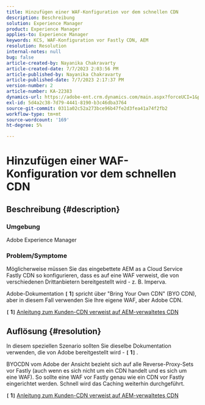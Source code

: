 ```yaml
---
title: Hinzufügen einer WAF-Konfiguration vor dem schnellen CDN
description: Beschreibung
solution: Experience Manager
product: Experience Manager
applies-to: Experience Manager
keywords: KCS, WAF-Konfiguration vor Fastly CDN, AEM
resolution: Resolution
internal-notes: null
bug: false
article-created-by: Nayanika Chakravarty
article-created-date: 7/7/2023 2:03:56 PM
article-published-by: Nayanika Chakravarty
article-published-date: 7/7/2023 2:17:37 PM
version-number: 2
article-number: KA-22383
dynamics-url: https://adobe-ent.crm.dynamics.com/main.aspx?forceUCI=1&pagetype=entityrecord&etn=knowledgearticle&id=0c3b2f16-cf1c-ee11-8f6e-6045bd006ce9
exl-id: 5d4a2c38-7d79-4441-8190-b3c46dba3764
source-git-commit: 0311a02c52a273bce96b47fe2d3fea41a74f2fb2
workflow-type: tm+mt
source-wordcount: '169'
ht-degree: 5%

---
```


# Hinzufügen einer WAF-Konfiguration vor dem schnellen CDN

## Beschreibung {#description}


### Umgebung

Adobe Experience Manager

### Problem/Symptome

Möglicherweise müssen Sie das eingebettete AEM as a Cloud Service Fastly CDN so konfigurieren, dass es auf eine WAF verweist, die von verschiedenen Drittanbietern bereitgestellt wird - z. B. Imperva.

Adobe-Dokumentation <b>`[` 1`]` </b> spricht über &quot;Bring Your Own CDN&quot; (BYO CDN), aber in diesem Fall verwenden Sie Ihre eigene WAF, aber Adobe CDN.

<b>`[` 1`]` </b> [Anleitung zum Kunden-CDN verweist auf AEM-verwaltetes CDN](https://experienceleague.adobe.com/docs/experience-manager-cloud-service/content/implementing/content-delivery/cdn.html?lang=de#point-to-point-CDN)


## Auflösung {#resolution}


In diesem speziellen Szenario sollten Sie dieselbe Dokumentation verwenden, die von Adobe bereitgestellt wird - <b>`[` 1`]` </b>.

BYOCDN vom Adobe der Ansicht bezieht sich auf alle Reverse-Proxy-Sets vor Fastly (auch wenn es sich nicht um ein CDN handelt und es sich um eine WAF). So sollte eine WAF vor Fastly genau wie ein CDN vor Fastly eingerichtet werden. Schnell wird das Caching weiterhin durchgeführt.

<b>`[` 1`]` </b> [Anleitung zum Kunden-CDN verweist auf AEM-verwaltetes CDN](https://experienceleague.adobe.com/docs/experience-manager-cloud-service/content/implementing/content-delivery/cdn.html?lang=de#point-to-point-CDN)
